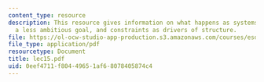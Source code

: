 ```yaml
---
content_type: resource
description: This resource gives information on what happens as systems get bigger?,
  a less ambitious goal, and constraints as drivers of structure.
file: https://ol-ocw-studio-app-production.s3.amazonaws.com/courses/esd-342-advanced-system-architecture-spring-2006/0eef4711f80449651af68078405874c4_lec15.pdf
file_type: application/pdf
resourcetype: Document
title: lec15.pdf
uid: 0eef4711-f804-4965-1af6-8078405874c4
---
```

